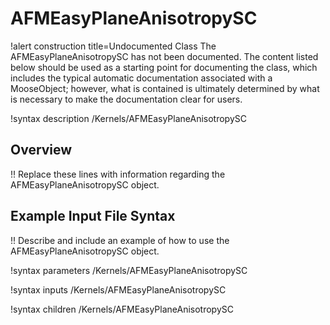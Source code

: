 # AFMEasyPlaneAnisotropySC

!alert construction title=Undocumented Class
The AFMEasyPlaneAnisotropySC has not been documented. The content listed below should be used as a starting point for
documenting the class, which includes the typical automatic documentation associated with a
MooseObject; however, what is contained is ultimately determined by what is necessary to make the
documentation clear for users.

!syntax description /Kernels/AFMEasyPlaneAnisotropySC

## Overview

!! Replace these lines with information regarding the AFMEasyPlaneAnisotropySC object.

## Example Input File Syntax

!! Describe and include an example of how to use the AFMEasyPlaneAnisotropySC object.

!syntax parameters /Kernels/AFMEasyPlaneAnisotropySC

!syntax inputs /Kernels/AFMEasyPlaneAnisotropySC

!syntax children /Kernels/AFMEasyPlaneAnisotropySC
